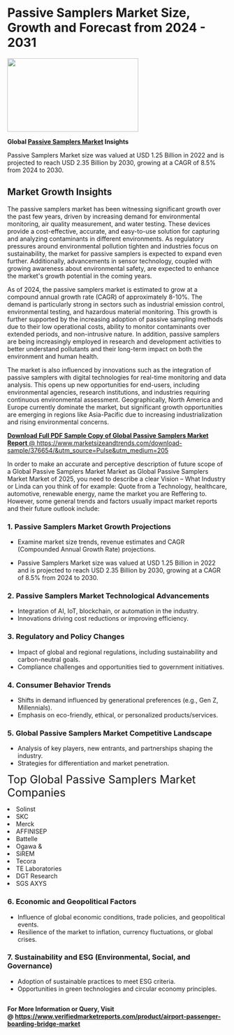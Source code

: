 <H1>Passive Samplers Market Size, Growth and Forecast from 2024 - 2031</H1><img class="aligncenter size-medium wp-image-584254" src="https://thirdeyenews.in/wp-content/uploads/2024/09/Global-Market-Research-300x168.jpeg" alt="" width="300" height="168" /><p><strong>Global&nbsp;<a href="https://www.marketsizeandtrends.com/download-sample/376654/&amp;utm_source=Pulse&amp;utm_medium=205">Passive Samplers Market</a> Insights</strong></p><p>Passive Samplers Market size was valued at USD 1.25 Billion in 2022 and is projected to reach USD 2.35 Billion by 2030, growing at a CAGR of 8.5% from 2024 to 2030.</p><p><h2>Market Growth Insights</h2> <p>The passive samplers market has been witnessing significant growth over the past few years, driven by increasing demand for environmental monitoring, air quality measurement, and water testing. These devices provide a cost-effective, accurate, and easy-to-use solution for capturing and analyzing contaminants in different environments. As regulatory pressures around environmental pollution tighten and industries focus on sustainability, the market for passive samplers is expected to expand even further. Additionally, advancements in sensor technology, coupled with growing awareness about environmental safety, are expected to enhance the market's growth potential in the coming years.</p> <p><a href="#"></a></p> <p>As of 2024, the passive samplers market is estimated to grow at a compound annual growth rate (CAGR) of approximately 8-10%. The demand is particularly strong in sectors such as industrial emission control, environmental testing, and hazardous material monitoring. This growth is further supported by the increasing adoption of passive sampling methods due to their low operational costs, ability to monitor contaminants over extended periods, and non-intrusive nature. In addition, passive samplers are being increasingly employed in research and development activities to better understand pollutants and their long-term impact on both the environment and human health.</p> <p>The market is also influenced by innovations such as the integration of passive samplers with digital technologies for real-time monitoring and data analysis. This opens up new opportunities for end-users, including environmental agencies, research institutions, and industries requiring continuous environmental assessment. Geographically, North America and Europe currently dominate the market, but significant growth opportunities are emerging in regions like Asia-Pacific due to increasing industrialization and rising environmental concerns.</p> <p><a href="#"></p><p><span class=""><strong>Download Full PDF Sample Copy of Global Passive Samplers Market Report</strong> @ <a href="https://www.marketsizeandtrends.com/download-sample/376654/&amp;utm_source=Pulse&amp;utm_medium=205" target="_blank">https://www.marketsizeandtrends.com/download-sample/376654/&amp;utm_source=Pulse&amp;utm_medium=205</a></span></p><p>In order to make an accurate and perceptive description of future scope of a Global&nbsp;Passive Samplers Market Market as Global&nbsp;Passive Samplers Market Market of 2025, you need to describe a clear Vision &ndash; What Industry or Linda can you think of for example: Quote from a Technology, healthcare, automotive, renewable energy, name the market you are Reffering to. However, some general trends and factors usually impact market reports and their future outlook include:</p><h3>1.&nbsp;<strong>Passive Samplers Market Growth Projections</strong></h3><ul><li>Examine market size trends, revenue estimates and CAGR (Compounded Annual Growth Rate) projections.</li><li><p>Passive Samplers Market size was valued at USD 1.25 Billion in 2022 and is projected to reach USD 2.35 Billion by 2030, growing at a CAGR of 8.5% from 2024 to 2030.</p></li></ul><h3>2.&nbsp;<strong>Passive Samplers Market Technological Advancements</strong></h3><ul><li>Integration of AI, IoT, blockchain, or automation in the industry.</li><li>Innovations driving cost reductions or improving efficiency.</li></ul><h3>3.&nbsp;<strong>Regulatory and Policy Changes</strong></h3><ul><li>Impact of global and regional regulations, including sustainability and carbon-neutral goals.</li><li>Compliance challenges and opportunities tied to government initiatives.</li></ul><h3>4.&nbsp;<strong>Consumer Behavior Trends</strong></h3><ul><li>Shifts in demand influenced by generational preferences (e.g., Gen Z, Millennials).</li><li>Emphasis on eco-friendly, ethical, or personalized products/services.</li></ul><h3>5.&nbsp;<strong>Global Passive Samplers Market Competitive Landscape</strong></h3><ul><li>Analysis of key players, new entrants, and partnerships shaping the industry.</li><li>Strategies for differentiation and market penetration.</li></ul><p data-pm-slice="1 1 []"><span style="color: inherit; font-family: inherit; font-size: 25px;">Top Global Passive Samplers Market Companies</span></p><div class="" data-test-id=""><p><li>Solinst</li><li> SKC</li><li> Merck</li><li> AFFINISEP</li><li> Battelle</li><li> Ogawa &</li><li> SiREM</li><li> Tecora</li><li> TE Laboratories</li><li> DGT Research</li><li> SGS AXYS</li></p></div><h3>6.&nbsp;<strong>Economic and Geopolitical Factors</strong></h3><ul><li>Influence of global economic conditions, trade policies, and geopolitical events.</li><li>Resilience of the market to inflation, currency fluctuations, or global crises.</li></ul><h3>7.&nbsp;<strong>Sustainability and ESG (Environmental, Social, and Governance)</strong></h3><ul><li>Adoption of sustainable practices to meet ESG criteria.</li><li>Opportunities in green technologies and circular economy principles.</li></ul><h2><strong style="font-size: 14px;">For More Information or Query, Visit @&nbsp;</strong><a style="background-color: #ffffff; font-size: 14px;" href="https://www.marketsizeandtrends.com/report/passive-samplers-market/" target="_blank">https://www.verifiedmarketreports.com/product/airport-passenger-boarding-bridge-market</a></h2>
